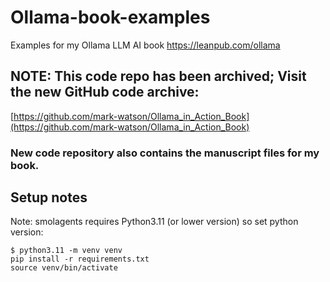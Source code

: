 # Ollama-book-examples
Examples for my Ollama LLM AI book https://leanpub.com/ollama

## NOTE: This code repo has been archived; Visit the new GitHub code archive:

[https://github.com/mark-watson/Ollama_in_Action_Book](https://github.com/mark-watson/Ollama_in_Action_Book)

### New code repository also contains the manuscript files for my book.

## Setup notes

Note: smolagents requires Python3.11 (or lower version) so set python version:

```
$ python3.11 -m venv venv
pip install -r requirements.txt
source venv/bin/activate
```


